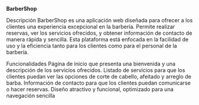 **BarberShop**

Descripción
BarberShop es una aplicación web diseñada para ofrecer a los clientes una experiencia excepcional en la barbería. Permite realizar reservas, ver los servicios ofrecidos, y obtener información de contacto de manera rápida y sencilla. Esta plataforma está enfocada en la facilidad de uso y la eficiencia tanto para los clientes como para el personal de la barbería.

Funcionalidades
Página de inicio que presenta una bienvenida y una descripción de los servicios ofrecidos.
Listado de servicios para que los clientes puedan ver las opciones de corte de cabello, afeitado y arreglo de barba.
Información de contacto para que los clientes puedan comunicarse o hacer reservas.
Diseño atractivo y funcional, optimizado para una navegación sencilla
